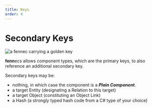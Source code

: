 ```yaml
---
title: Keys
order: 4
---
```

# Secondary Keys

![a fennec carrying a golden key](https://fennecs.tech/img/fennec-key.png)

**fenn**ecs allows component types, which are the primary keys, to also reference an additional secondary key.

Secondary keys may be: 
- nothing, in which case the component is a ***Plain Component***.
- a target Entity (designating a Relation to this target)
- a target Object (constituting an Object Link) 
- a Hash (a strongly typed hash code from a C# type of your choice)
